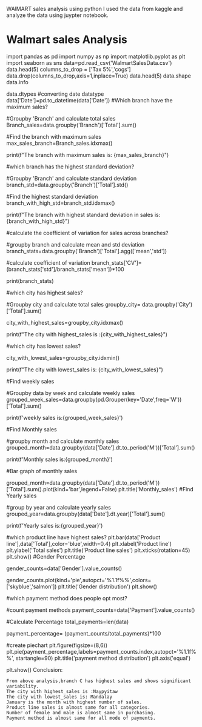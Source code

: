 WAlMART sales analysis using python
I used the data from kaggle and analyze the data using juypter notebook.
# Walmart sales Analysis
import pandas as pd
import numpy as np
import matplotlib.pyplot as plt
import seaborn as sns
data=pd.read_csv('WalmartSalesData.csv')
data.head(5)
columns_to_drop = ['Tax 5%','cogs']
data.drop(columns_to_drop,axis=1,inplace=True)
data.head(5)
data.shape
data.info

data.dtypes
#converting date datatype
data['Date']=pd.to_datetime(data['Date'])
#Which branch have the maximum sales?


#Groupby 'Branch' and calculate total sales
Branch_sales=data.groupby('Branch')['Total'].sum()


#Find the branch with maximum sales
max_sales_branch=Branch_sales.idxmax()

print(f"The branch with maximum sales is: {max_sales_branch}")

#which branch has the highest standard deviation?

#Groupby 'Branch' and calculate standard deviation
branch_std=data.groupby('Branch')['Total'].std()

#Find the highest standard deviation
branch_with_high_std=branch_std.idxmax()

print(f"The branch with highest standard deviation in sales is:{branch_with_high_std}")

#calculate the coefficient of variation for sales across branches?

#groupby branch and calculate mean and std deviation
branch_stats=data.groupby('Branch')['Total'].agg(['mean','std'])

#calculate coefficient of variation
branch_stats['CV']=(branch_stats['std']/branch_stats['mean'])*100

print(branch_stats)

#which city has highest sales?

#Groupby city and calculate total sales
groupby_city= data.groupby('City')['Total'].sum()

city_with_highest_sales=groupby_city.idxmax()

print(f"The city with highest_sales is :{city_with_highest_sales}")

#which city has lowest sales?

city_with_lowest_sales=groupby_city.idxmin()

print(f"The city with lowest_sales is: {city_with_lowest_sales}")

#Find weekly sales

#Groupby data by week and calculate weekly sales
grouped_week_sales=data.groupby(pd.Grouper(key='Date',freq='W'))['Total'].sum()


print(f'weekly sales is:{grouped_week_sales}')

#Find Monthly sales

#groupby month and calculate monthly sales
grouped_month=data.groupby(data['Date'].dt.to_period('M'))['Total'].sum()

print(f'Monthly sales is:{grouped_month}')

#Bar graph of monthly sales


grouped_month=data.groupby(data['Date'].dt.to_period('M'))['Total'].sum().plot(kind='bar',legend=False)
plt.title('Monthly_sales')
#Find Yearly sales

#group by year and calculate yearly sales
grouped_year=data.groupby(data['Date'].dt.year)['Total'].sum()

print(f'Yearly sales is:{grouped_year}')

#which product line have highest sales?
plt.bar(data['Product line'],data['Total'],color='blue',width=0.4)
plt.xlabel('Product line')
plt.ylabel('Total sales')
plt.title('Product line sales')
plt.xticks(rotation=45)
plt.show()
#Gender Percentage

gender_counts=data['Gender'].value_counts()

gender_counts.plot(kind='pie',autopct='%1.1f%%',colors=['skyblue','salmon'])
plt.title('Gender distribution')
plt.show()

#which payment method does people opt most?

#count payment methods
payment_counts=data['Payment'].value_counts()

#Calculate Percentage
total_payments=len(data)

payment_percentage= (payment_counts/total_payments)*100

#create piechart
plt.figure(figsize=(8,6))
plt.pie(payment_percentage,labels=payment_counts.index,autopct='%1.1f%%', startangle=90)
plt.title('payment method distribution')
plt.axis('equal')

plt.show()
Conclusion:
    
    From above analysis,branch C has highest sales and shows significant variability.
    The city with highest_sales is :Naypyitaw
    The city with lowest_sales is: Mandalay
    January is the month with highest number of sales.
    Product line sales is almost same for all categories.
    Number of female and male is almost same in purchasing.
    Payment method is almost same for all mode of payments.

